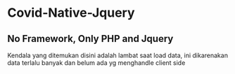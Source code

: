 # Covid-Native-Jquery

No Framework, Only PHP and Jquery
---------------------------------
Kendala yang ditemukan disini adalah lambat saat load data, ini dikarenakan data terlalu banyak dan belum ada yg menghandle client side
